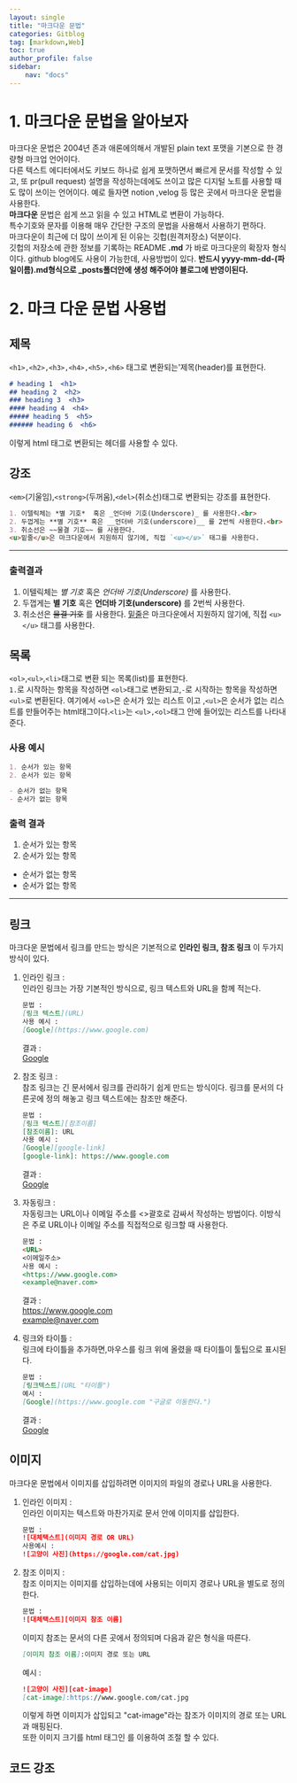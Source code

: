 ```yaml
---
layout: single
title: "마크다운 문법"
categories: Gitblog
tag: [markdown,Web]
toc: true
author_profile: false
sidebar:
    nav: "docs"
---
```


# 1. 마크다운 문법을 알아보자
마크다운 문법은 2004년 존과 애론에의해서 개발된 plain text 포맷을 기본으로 한 경량형 마크업 언어이다.<br> 다른 텍스트 에디터에서도 키보드 하나로 쉽게 포맷하면서 빠르게 문서를 작성할 수 있고, 또 pr(pull request) 설명을 작성하는데에도 쓰이고 많은 디지털 노트를 사용할 때도 많이 쓰이는 언어이다.  예로 들자면 notion ,velog 등 많은 곳에서 마크다운 문법을 사용한다.<br>
**마크다운** 문법은 쉽게 쓰고 읽을 수 있고 HTML로 변환이 가능하다.<br>특수기호와 문자를 이용해 매우 간단한 구조의 문법을 사용해서 사용하기 편하다.<br>마크다운이 최근에 더 많이 쓰이게 된 이유는 깃헙(원격저장소) 덕분이다.<br>깃헙의 저장소에 관한 정보를 기록하는 README **.md** 가 바로 마크다운의 확장자 형식이다. 
github blog에도 사용이 가능한데,  사용방법이 있다. **반드시 yyyy-mm-dd-(파일이름).md형식으로 _posts폴더안에 생성 해주어야 블로그에 반영이된다.** 

# 2. 마크 다운 문법 사용법

## 제목
`<h1>,<h2>,<h3>,<h4>,<h5>,<h6>` 태그로 변환되는'제목(header)를 표현한다.<br>
```markdown
# heading 1  <h1>
## heading 2  <h2>
### heading 3  <h3>
#### heading 4  <h4>
##### heading 5  <h5>
###### heading 6  <h6>
```
이렇게 html 태그로 변환되는 헤더를 사용할 수 있다.

## 강조
`<em>`(기울임),`<strong>`(두꺼움),`<del>`(취소선)태그로 변환되는 강조를 표현한다.

```markdown
1. 이텔릭체는 *별 기호*  혹은 _언더바 기호(Underscore)_ 를 사용한다.<br>
2. 두껍게는 **별 기호** 혹은 __언더바 기호(underscore)__ 를 2번씩 사용한다.<br>
3. 취소선은 ~~물결 기호~~ 를 사용한다.
<u>밑줄</u>은 마크다운에서 지원하지 않기에, 직접 `<u></u>` 태그를 사용한다. 
```
<hr>

### 출력결과

1. 이텔릭체는 *별 기호*  혹은 _언더바 기호(Underscore)_ 를 사용한다.<br>
2. 두껍게는 **별 기호** 혹은 __언더바 기호(underscore)__ 를 2번씩 사용한다.<br>
3. 취소선은 ~~물결 기호~~ 를 사용한다.
<u>밑줄</u>은 마크다운에서 지원하지 않기에, 직접 `<u></u>` 태그를 사용한다.

## 목록
`<ol>`,`<ul>`,`<li>`태그로 변환 되는 목록(list)를 표현한다.<br>
`1.`로 시작하는 항목을 작성하면 `<ol>`태그로 변환되고,`-`로 시작하는 항목을 작성하면 `<ul>`로 변환된다. 여기에서 `<ol>`은 순서가 있는 리스트 이고 ,`<ul>`은 순서가 없는 리스트를 만들어주는 html태그이다.`<li>`는 `<ul>,<ol>`태그 안에 들어있는 리스트를 나타내준다.


### 사용 예시

```markdown
1. 순서가 있는 항목
2. 순서가 있는 항목

- 순서가 없는 항목
- 순서가 없는 항목
```
### 출력 결과 

1. 순서가 있는 항목
2. 순서가 있는 항목

- 순서가 없는 항목
- 순서가 없는 항목

---
## 링크
마크다운 문법에서 링크를 만드는 방식은 기본적으로 **인라인 링크, 참조 링크** 이 두가지 방식이 있다.<br>
1. 인라인 링크 :<br>
인라인 링크는 가장 기본적인 방식으로, 링크 텍스트와 URL을 함께 적는다.<br>

    ```markdown
    문법 :
    [링크 텍스트](URL)
    사용 예시 :
    [Google](https://www.google.com)
    ```


    결과 :<br>
    [Google](https://www.google.com)

2. 참조 링크 :<br>
참조 링크는 긴 문서에서 링크를 관리하기 쉽게 만드는 방식이다. 링크를 문서의 다른곳에 정의 해놓고 링크 텍스트에는 참조만 해준다.

    ```markdown
    문법 :
    [링크 텍스트][참조이름]
    [참조이름]: URL
    사용 예시 :
    [Google][google-link]
    [google-link]: https://www.google.com
    
    ```
    결과 :<br>
    [Google][google-link]

    [google-link]: https://www.google.com 
3. 자동링크 : <br>
자동링크는 URL이나 이메일 주소를 <>괄호로 감싸서 작성하는 방법이다. 이방식은 주로 URL이나 이메일 주소를 직접적으로 링크할 때 사용한다.
    ```markdown
    문법 :
    <URL>
    <이메일주소>
    사용 예시 :
    <https://www.google.com>
    <example@naver.com>
    ```
    결과 :<br>
    <https://www.google.com> <br>
    <example@naver.com>
4. 링크와 타이틀 :<br>
링크에 타이틀을 추가하면,마우스를 링크 위에 올렸을 때 타이틀이 툴팁으로 표시된다.
    ```markdown
    문법 :
    [링크텍스트](URL "타이틀")
    예시 :
    [Google](https://www.google.com "구글로 이동한다.")
    ```
    결과 :<br>
    [Google](https://www.google.com "구글로 이동한다.")

## 이미지
마크다운 문법에서 이미지를 삽입하려면 이미지의 파일의 경로나 URL을 사용한다.<br>
1. 인라인 이미지 :<br>
인라인 이미지는 텍스트와 마찬가지로 문서 안에 이미지를 삽입한다.
    ```markdown
    문법 :
    ![대체택스트](이미지 경로 OR URL)
    사용예시 :
    ![고양이 사진](https://google.com/cat.jpg)
    ```
2. 참조 이미지 :<br>
참조 이미지는 이미지를 삽입하는데에 사용되는 이미지 경로나 URL을 별도로 정의한다.
    ```markdown
    문법 :
    ![대체택스트][이미지 참조 이름]
    ```
    이미지 참조는 문서의 다른 곳에서 정의되며 다음과 같은 형식을 따른다.<br>
    ```markdown
    [이미지 참조 이름]:이미지 경로 또는 URL
    ```
    예시 : <br>
    ```markdown
    ![고양이 사진][cat-image]
    [cat-image]:https://www.google.com/cat.jpg
    ```
    이렇게 하면 이미지가 삽입되고 "cat-image"라는 참조가 이미지의 경로 또는 URL과 매핑된다.<br> 또한 이미지 크기를 html 태그인 <img>를 이용하여 조절 할 수 있다.

## 코드 강조




 












    









